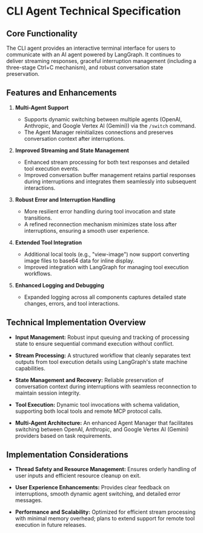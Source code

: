 # CLI Agent Technical Specification

## Core Functionality

The CLI agent provides an interactive terminal interface for users to communicate with an AI agent powered by LangGraph. It continues to deliver streaming responses, graceful interruption management (including a three-stage Ctrl+C mechanism), and robust conversation state preservation.

## Features and Enhancements

1. **Multi-Agent Support**
   - Supports dynamic switching between multiple agents (OpenAI, Anthropic, and Google Vertex AI (Gemini)) via the `/switch` command.
   - The Agent Manager reinitializes connections and preserves conversation context after interruptions.

2. **Improved Streaming and State Management**
   - Enhanced stream processing for both text responses and detailed tool execution events.
   - Improved conversation buffer management retains partial responses during interruptions and integrates them seamlessly into subsequent interactions.

3. **Robust Error and Interruption Handling**
   - More resilient error handling during tool invocation and state transitions.
   - A refined reconnection mechanism minimizes state loss after interruptions, ensuring a smooth user experience.

4. **Extended Tool Integration**
   - Additional local tools (e.g., "view-image") now support converting image files to base64 data for inline display.
   - Improved integration with LangGraph for managing tool execution workflows.

5. **Enhanced Logging and Debugging**
   - Expanded logging across all components captures detailed state changes, errors, and tool interactions.

## Technical Implementation Overview

- **Input Management:** Robust input queuing and tracking of processing state to ensure sequential command execution without conflict.

- **Stream Processing:** A structured workflow that cleanly separates text outputs from tool execution details using LangGraph's state machine capabilities.

- **State Management and Recovery:** Reliable preservation of conversation context during interruptions with seamless reconnection to maintain session integrity.

- **Tool Execution:** Dynamic tool invocations with schema validation, supporting both local tools and remote MCP protocol calls.

- **Multi-Agent Architecture:** An enhanced Agent Manager that facilitates switching between OpenAI, Anthropic, and Google Vertex AI (Gemini) providers based on task requirements.

## Implementation Considerations

- **Thread Safety and Resource Management:** Ensures orderly handling of user inputs and efficient resource cleanup on exit.

- **User Experience Enhancements:** Provides clear feedback on interruptions, smooth dynamic agent switching, and detailed error messages.

- **Performance and Scalability:** Optimized for efficient stream processing with minimal memory overhead; plans to extend support for remote tool execution in future releases.